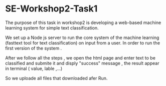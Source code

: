 # SE-Workshop2-Task1
The purpose of this task in workshop2 is developing a web-based machine learning system for simple text classification.

We set up a Node js server to run the core system of the machine learning (fasttext tool for text classification) on input from a user. In order to run the first version of the system .

After we follow all the steps , we open the html page and enter text to be classified and submite it and disply "success" message , the result appear in terminal ( value, lable ,...)

So we uploade all files that downloaded afer Run. 
